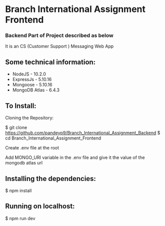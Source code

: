 # Branch International Assignment Frontend

### Backend Part of Project described as below

It is an CS (Customer Support ) Messaging Web App

## Some technical information:

- NodeJS - 10.2.0
- ExpressJs - 5.10.16
- Mongoose - 5.10.16
- MongoDB Atlas - 6.4.3

## To Install:

Cloning the Repository:

$ git clone https://github.com/pandeyp9/Branch_International_Assignment_Backend
$ cd Branch_International_Assignment_Frontend

Create .env file at the root

Add MONGO_URI variable in the .env file and give it the value of the mongodb atlas url

## Installing the dependencies:

$ npm install

## Running on localhost:

$ npm run dev
